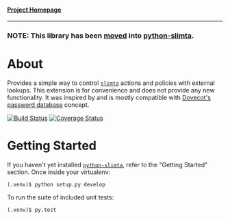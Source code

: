 #### [Project Homepage][1]

--------------------

### NOTE: This library has been [moved](https://www.slimta.org/blog/2020-10-30.html) into [python-slimta](https://github.com/slimta/python-slimta).

About
=====

Provides a simple way to control [`slimta`][3] actions and policies with
external lookups. This extension is for convenience and does not provide any
new functionality. It was inspired by and is mostly compatible with [Dovecot's
password database][4] concept.

[![Build Status](https://travis-ci.org/slimta/python-slimta-lookup.svg?branch=master)](https://travis-ci.org/slimta/python-slimta-lookup)
[![Coverage Status](https://coveralls.io/repos/github/slimta/python-slimta-lookup/badge.svg?branch=master)](https://coveralls.io/github/slimta/python-slimta-lookup?branch=master)

Getting Started
===============

If you haven't yet installed [`python-slimta`][2], refer to the "Getting
Started" section. Once inside your virtualenv:

    (.venv)$ python setup.py develop

To run the suite of included unit tests:

    (.venv)$ py.test

[1]: http://slimta.org/
[2]: https://github.com/slimta/python-slimta
[3]: http://slimta.org/latest/manual/slimta.html
[4]: http://wiki2.dovecot.org/PasswordDatabase

